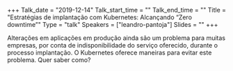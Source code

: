 +++
Talk_date = "2019-12-14"
Talk_start_time = ""
Talk_end_time = ""
Title = "Estratégias de implantação com Kubernetes: Alcançando “Zero downtime”"
Type = "talk"
Speakers = ["leandro-pantoja"]
Slides = ""
+++

Alterações em aplicações em produção ainda são um problema para muitas empresas, por conta de indisponibilidade do serviço oferecido, durante o processo implantação. O Kubernetes oferece maneiras para evitar este problema. Quer saber como?
